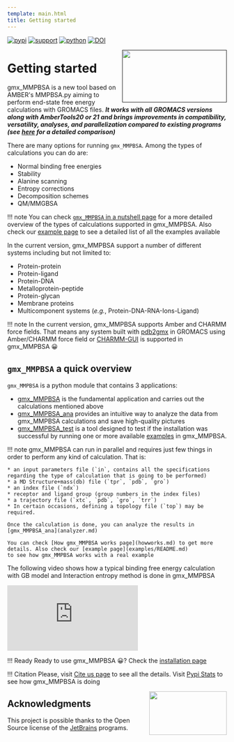```yaml
---
template: main.html
title: Getting started
---
```


[![pypi](https://img.shields.io/pypi/v/gmx-MMPBSA)](https://pypi.org/project/gmx-MMPBSA/)
[![support](https://img.shields.io/badge/support-JetBrains-brightgreen)](https://www.jetbrains.com/?from=gmx_MMPBSA)
[![python](https://img.shields.io/badge/python-v3.x-blue)]()
[![DOI](https://zenodo.org/badge/DOI/10.5281/zenodo.4569307.svg)](http://doi.org/10.5281/zenodo.4569307)

[<img src="../assets/logo.svg" height="120" width="240" align="right"/>]()

# Getting started

gmx_MMPBSA is a new tool based on AMBER's MMPBSA.py aiming to perform end-state free energy calculations with GROMACS 
files. **_It works with all GROMACS versions along with AmberTools20 or 21 and brings improvements in compatibility, 
versatility, analyses, and parallelization compared to existing programs (see [here](versus.md) for a detailed comparison)_**

There are many options for running `gmx_MMPBSA`. Among the types of calculations you can do are:

* Normal binding free energies
* Stability
* Alanine scanning
* Entropy corrections
* Decomposition schemes
* QM/MMGBSA

!!! note
    You can check [`gmx_MMPBSA` in a nutshell page](summary.md) for a more detailed overview of the types of calculations 
    supported in gmx_MMPBSA. Also check our [example page](examples/README.md) to see a detailed list of all the 
    examples available

In the current version, gmx_MMPBSA support a number of different systems including but not limited to:

* Protein-protein
* Protein-ligand
* Protein-DNA
* Metalloprotein-peptide
* Protein-glycan
* Membrane proteins
* Multicomponent systems (_e.g._, Protein-DNA-RNA-Ions-Ligand)

!!! note
    In the current version, gmx_MMPBSA supports Amber and CHARMM force fields. That means any system built with 
    [pdb2gmx](https://manual.gromacs.org/documentation/current/onlinehelp/gmx-pdb2gmx.html) in GROMACS using 
    Amber/CHARMM force field or [CHARMM-GUI](https://www.charmm-gui.org/) is supported in gmx_MMPBSA 😀
  
## `gmx_MMPBSA` a quick overview
`gmx_MMPBSA` is a python module that contains 3 applications: 

* [gmx_MMPBSA](summary.md) is the fundamental application and carries out the calculations mentioned above
* [gmx_MMPBSA_ana](analyzer.md) provides an intuitive way to analyze the data from gmx_MMPBSA calculations and save 
  high-quality pictures
* [gmx_MMPBSA_test](command-line.md#running-gmx_mmpbsa_test) is a tool designed to test if the installation was 
  successful by running one or more available [examples](examples/README.md) in gmx_MMPBSA.
  
!!! note
    gmx_MMPBSA can run in parallel and requires just few things in order to perform any kind of calculation. That is:

    * an input parameters file (`in`, contains all the specifications regarding the type of calculation that is going to be performed)
    * a MD Structure+mass(db) file (`tpr`, `pdb`, `gro`)
    * an index file (`ndx`)
    * receptor and ligand group (group numbers in the index files)
    * a trajectory file (`xtc`, `pdb`, `gro`, `trr`)
    * In certain occasions, defining a topology file (`top`) may be required.

    Once the calculation is done, you can analyze the results in [gmx_MMPBSA_ana](analyzer.md)

    You can check [How gmx_MMPBSA works page](howworks.md) to get more details. Also check our [example page](examples/README.md)
    to see how gmx_MMPBSA works with a real example

The following video shows how a typical binding free energy calculation with GB model and Interaction entropy method 
is done in gmx_MMPBSA

<div class="embed-container">
    <iframe src="https://www.youtube.com/embed/k1aLlBhnkxo" frameborder="0" allowfullscreen></iframe>
</div>


!!! Ready
    Ready to use gmx_MMPBSA 😀? Check the [installation page](installation.md) 

!!! Citation
    Please, visit [Cite us page](cite_us.md) to see all the details. Visit [Pypi Stats](https://pypistats.org/packages/gmx-mmpbsa)
    to see how gmx_MMPBSA is doing


[<img src="../assets/images/jetbrains-variant-4.png" height="100" width="178" align="right" />][4]

## Acknowledgments
This project is possible thanks to the Open Source license of the [JetBrains][4] programs. 

  [4]: https://www.jetbrains.com/?from=gmx_MMPBSA
